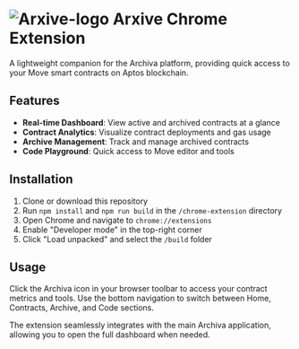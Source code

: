 
# ![Arxive-logo](public/icons/icon16.png)   Arxive Chrome Extension

A lightweight companion for the Archiva platform, providing quick access to your Move smart contracts on Aptos blockchain.

## Features

- **Real-time Dashboard**: View active and archived contracts at a glance
- **Contract Analytics**: Visualize contract deployments and gas usage
- **Archive Management**: Track and manage archived contracts
- **Code Playground**: Quick access to Move editor and tools

## Installation

1. Clone or download this repository
2. Run `npm install` and `npm run build` in the `/chrome-extension` directory
3. Open Chrome and navigate to `chrome://extensions`
4. Enable "Developer mode" in the top-right corner
5. Click "Load unpacked" and select the `/build` folder

## Usage

Click the Archiva icon in your browser toolbar to access your contract metrics and tools. Use the bottom navigation to switch between Home, Contracts, Archive, and Code sections.

The extension seamlessly integrates with the main Archiva application, allowing you to open the full dashboard when needed.
